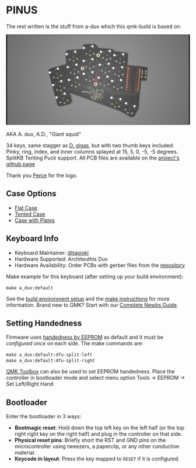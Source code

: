 # PINUS

The rest written is the stuff from a-dux which this qmk-build is based on.

![Architeuthis Dux](https://raw.githubusercontent.com/tapioki/cephalopoda/main/Images/architeuthis_dux.png)

AKA A. dux, A.D., "Giant squid"

34 keys, same stagger as [D. gigas](https://github.com/tapioki/cephalopoda/tree/main/Dosidicus%20gigas), but with two thumb keys included. Pinky, ring, index, and inner columns splayed at 15, 5, 0, -5, -5 degrees.  SplitKB Tenting Puck support.  All PCB files are available on the [project's github page](https://github.com/tapioki/cephalopoda/tree/main/Architeuthis%20dux)

Thank you [Perce](https://madebyperce.com/) for the logo.

## Case Options

* [Flat Case](https://github.com/madebyperce/aduxcase)
* [Tented Case](https://github.com/jdart/adux-tent)
* [Case with Plates](https://github.com/sadekbaroudi/cephalopoda/tree/main/Architeuthis%20dux/case)

## Keyboard Info

* Keyboard Maintainer: [@tapioki](https://github.com/tapioki)
* Hardware Supported: Architeuthis Dux
* Hardware Availability: Order PCBs with gerber files from the [repository](https://github.com/tapioki/cephalopoda/tree/main/Architeuthis%20dux)

Make example for this keyboard (after setting up your build environment):

    make a_dux:default

See the [build environment setup](https://docs.qmk.fm/#/getting_started_build_tools) and the [make instructions](https://docs.qmk.fm/#/getting_started_make_guide) for more information. Brand new to QMK? Start with our [Complete Newbs Guide](https://docs.qmk.fm/#/newbs).

## Setting Handedness

Firmware uses [handedness by EEPROM](https://docs.qmk.fm/#/feature_split_keyboard?id=handedness-by-eeprom) as default and it must be *configured once* on each side. The make commands are:

    make a_dux:default:dfu-split-left
    make a_dux:default:dfu-split-right

[QMK Toolbox](http://qmk.fm/toolbox) can also be used to set EEPROM handedness. Place the controller in bootloader mode and select menu option Tools -> EEPROM -> Set Left/Right Hand

## Bootloader

Enter the bootloader in 3 ways:

* **Bootmagic reset**: Hold down the top left key on the left half (or the top right right key on the right half) and plug in the controller on that side.
* **Physical reset pins**: Briefly short the RST and GND pins on the microcontroller using tweezers, a paperclip, or any other conductive material.
* **Keycode in layout**: Press the key mapped to `RESET` if it is configured.


